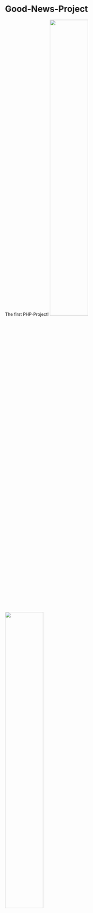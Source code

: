 # Good-News-Project

The first PHP-Project!
<img src="https://media.giphy.com/media/jAugkVty2VCDu/giphy.gif" width="50%" alt="">
<img src="https://media.giphy.com/media/fOVGTYyYtV6Ra/giphy.gif" width="50%" alt="">

## Welcome to my Good News Project!

### Following the instructions below to get started:

1, Clone this repository (locally) to your desktop<br>
2, Launch mamP on your computer<br>
3, Locate the cloned directory in mamP<br>
4, Open up the browser and enter this (if you are on mac) "localhost:8888" or (if you are on windows, depending on open ports) "http://localhost:8888"<br>
5, Due to that all the data i stored in your cloned directory you are now set.

### Below follows a list of criterias for this assignment:

-> Title<br>
-> Content<br>
-> Author<br>
-> Published date<br>
-> Like counter (the number of likes a news feed item has received)

### TESTING DONE BY:

1, Chistopher Mattsson<br>
2, Henrik Bielsten<br>
3, Andreas Lundqvist
